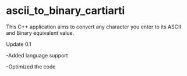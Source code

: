 # ascii_to_binary_cartiarti
 This C++ application aims to convert any character you enter to its ASCII and Binary equivalent value.
 
 Update 0.1

-Added language support

-Optimized the code
